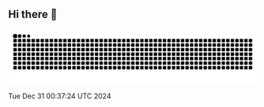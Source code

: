 ## Hi there 👋
![snake gif](https://github.com/limdongsun0814/limdongsun0814/blob/output/github-contribution-grid-snake.svg)
<!--
**limdongsun0814/limdongsun0814** is a ✨ _special_ ✨ repository because its `README.md` (this file) appears on your GitHub profile.

Here are some ideas to get you started:

- 🔭 I’m currently working on ...
- 🌱 I’m currently learning ...
- 👯 I’m looking to collaborate on ...
- 🤔 I’m looking for help with ...
- 💬 Ask me about ...
- 📫 How to reach me: ...
- 😄 Pronouns: ...
- ⚡ Fun fact: ...
-->


Tue Dec 31 00:37:24 UTC 2024

